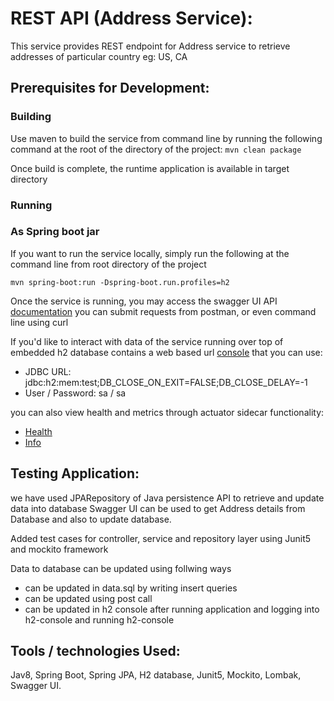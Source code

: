 # REST API (Address Service):

This service provides REST endpoint for Address service to retrieve addresses of particular country eg: US, CA

## Prerequisites for Development:

### Building
Use maven to build the service from command line by running the following command at the root of the directory
of the project: 
`mvn clean package`

Once build is complete, the runtime application is available in target directory
 
 ### Running
 ### As Spring boot jar
 If you want to run the service locally, simply run the following at the command line from root directory
 of the project
 
 `mvn spring-boot:run -Dspring-boot.run.profiles=h2`
 
 Once the service is running, you may access the swagger UI API [documentation](http://localhost:8080/swagger-ui.html)
 you can submit requests from postman, or even command line using curl
 
 If you'd like to interact with data of the service running over top of embedded h2 database contains a web based url
 [console](http://localhost:8080/h2) that you can use:
 - JDBC URL: jdbc:h2:mem:test;DB_CLOSE_ON_EXIT=FALSE;DB_CLOSE_DELAY=-1
 - User / Password: sa / sa
 
 you can also view health and metrics through actuator sidecar functionality:
 - [Health](http://localhost:8080/actuator/health)
 - [Info](http://localhost:8080/actuator/info)
 
 ## Testing Application:
 
 we have used JPARepository of Java persistence API to retrieve and update data into database
 Swagger UI can be used to get Address details from Database and also to update database.
 
 Added test cases for controller, service and repository layer using Junit5 and mockito framework
 
 Data to database can be updated using follwing ways
  - can be updated in data.sql by writing insert queries
  - can be updated using post call 
  - can be updated in h2 console after running application and logging into h2-console and running h2-console
  
## Tools / technologies Used:
Jav8, Spring Boot, Spring JPA, H2 database, Junit5, Mockito, Lombak, Swagger UI.
 
 
